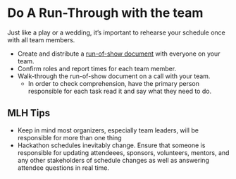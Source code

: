 # Do A Run-Through with the team

Just like a play or a wedding, it’s important to rehearse your schedule once with all team members.

* Create and distribute a [run-of-show document](https://docs.google.com/spreadsheets/d/1e2B4-AYUU3Y0xFmiTGLYfRosP2IdXxF1Ud5GvGh-6cE/edit?usp=sharing) with everyone on your team. 
* Confirm roles and report times for each team member.
* Walk-through the run-of-show document on a call with your team.
  * In order to check comprehension, have the primary person responsible for each task read it and say what they need to do. 

## MLH Tips

* Keep in mind most organizers, especially team leaders, will be responsible for more than one thing
* Hackathon schedules inevitably change. Ensure that someone is responsible for updating attendeees, sponsors, volunteers, mentors, and any other stakeholders of schedule changes as well as answering attendee questions in real time.



